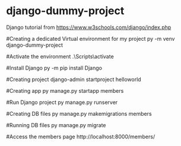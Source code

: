 # django-dummy-project
Django tutorial from https://www.w3schools.com/django/index.php

#Creating a dedicated Virtual environment for my project
py -m venv django-dummy-project

#Activate the environment
.\Scripts\activate

#Install Django
py -m pip install Django

#Creating project
django-admin startproject helloworld

#Creating app
py manage.py startapp members

#Run Django project
py manage.py runserver

#Creating DB files
py manage.py makemigrations members

#Running DB files
py manage.py migrate

#Access the members page
http://localhost:8000/members/